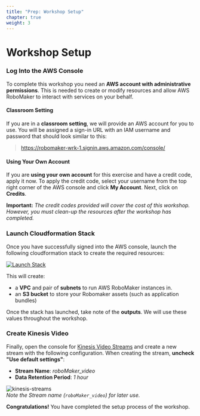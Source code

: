 ```yaml
---
title: "Prep: Workshop Setup"
chapter: true
weight: 3
---
```


# Workshop Setup 

### Log Into the AWS Console

To complete this workshop you need an **AWS account with administrative permissions**. This is needed to create or modify resources and allow AWS RoboMaker to interact with services on your behalf. 

#### Classroom Setting
If you are in a **classroom setting**, we will provide an AWS account for you to use. You will be assigned a sign-in URL with an IAM username and password that should look similar to this:

   > https://robomaker-wrk-1.signin.aws.amazon.com/console/

#### Using Your Own Account
If you are **using your own account** for this exercise and have a credit code, apply it now. To apply the credit code, select your username from the top right corner of the AWS console and click **My Account**. Next, click on **Credits**. 
      
   **Important:** *The credit codes provided will cover the cost of this workshop. However, you must clean-up the resources after the workshop has completed.*

### Launch Cloudformation Stack

Once you have successfully signed into the AWS console, launch the following cloudformation stack to create the required resources:

[![Launch Stack](../../images/launch-stack.svg)](https://console.aws.amazon.com/cloudformation/home#/stacks/new?stackName=robomaker-wrk&templateURL=https://s3.amazonaws.com/assets.robomakerworkshops.com/cfn/bootstrap.cfn.yaml)

This will create: 

   - a **VPC** and pair of **subnets** to run AWS RoboMaker instances in. 
   - an **S3 bucket** to store your Robomaker assets (such as application bundles)

Once the stack has launched, take note of the **outputs**. We will use these values throughout the workshop. 

### Create Kinesis Video

Finally, open the console for [Kinesis Video Streams](https://console.aws.amazon.com/kinesisvideo/home) and create a new stream with the following configuration. When creating the stream, **uncheck "Use default settings"**:

   - **Stream Name**: *roboMaker_video*
   - **Data Retention Period**: *1 hour*

![kinesis-streams](../../images/kinesis-streams.png)    
*Note the Stream name (`roboMaker_video`) for later use.*

**Congratulations!** You have completed the setup process of the workshop. 
